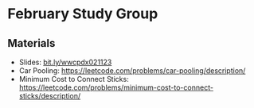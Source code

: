 # February Study Group

## Materials

- Slides: [bit.ly/wwcpdx021123](bit.ly/wwcpdx021123)
- Car Pooling: https://leetcode.com/problems/car-pooling/description/
- Minimum Cost to Connect Sticks: https://leetcode.com/problems/minimum-cost-to-connect-sticks/description/
